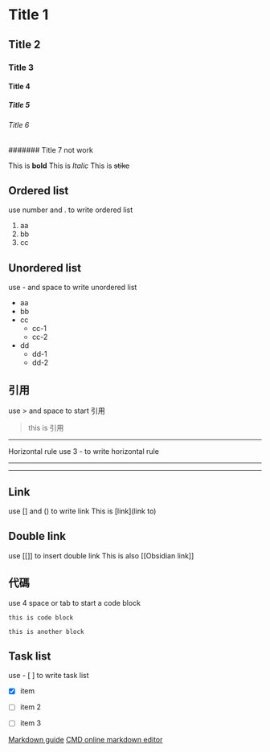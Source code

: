 # Title 1
## Title 2
### Title 3
#### Title 4
##### Title 5
###### Title 6
####### Title 7 not work

This is **bold**
This is *Italic*
This is ~~stike~~

## Ordered list
use number and . to write ordered list
1. aa
2. bb
3. cc

## Unordered list
use - and space to write unordered list
- aa
- bb
- cc
	- cc-1
	- cc-2
-  dd
	- dd-1
	- dd-2
	

## 引用
use > and space to start 引用
> this is 引用

---


Horizontal rule
use 3 - to write horizontal rule

---
---


## Link
use [] and () to write link
This is [link](link to)

## Double link
use [[]] to insert double link
This is also [[Obsidian link]]

## 代碼
use 4 space or tab to start a code block

    this is code block

	this is another block


## Task list
use - [  ] to write task list
- [x]  item
- [ ] item 2
- [ ] item 3


[Markdown guide](https://www.markdownguide.org/basic-syntax/)
[CMD online markdown editor](https://dillinger.io/)

 








